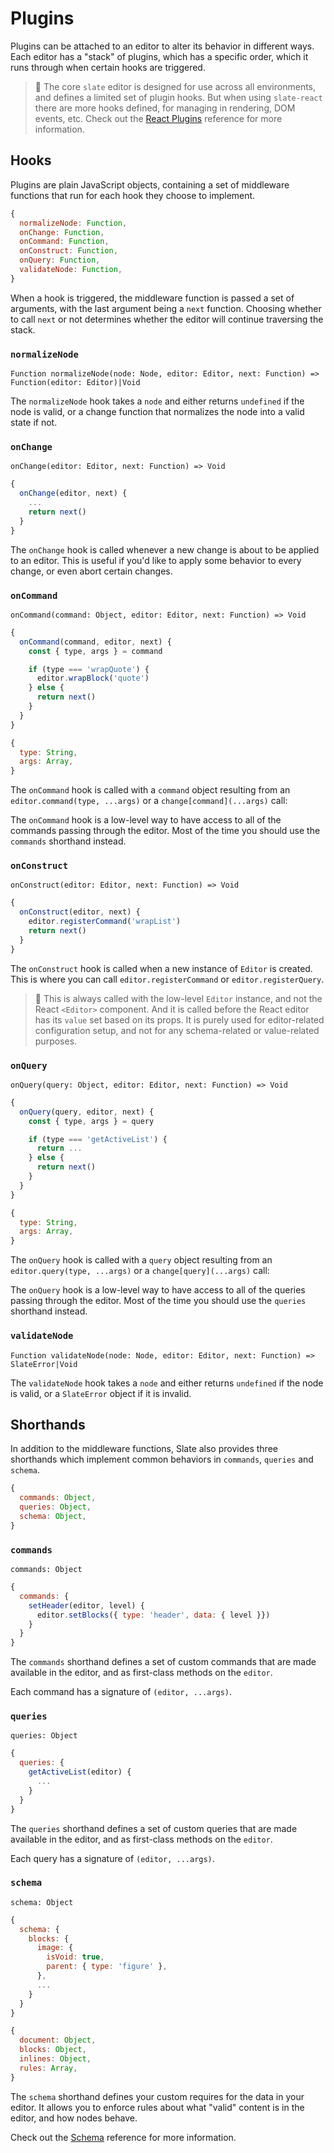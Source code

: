 # Plugins

Plugins can be attached to an editor to alter its behavior in different ways. Each editor has a "stack" of plugins, which has a specific order, which it runs through when certain hooks are triggered.

> 🤖 The core `slate` editor is designed for use across all environments, and defines a limited set of plugin hooks. But when using `slate-react` there are more hooks defined, for managing in rendering, DOM events, etc. Check out the [React Plugins](../slate-react/plugins.md) reference for more information.

## Hooks

Plugins are plain JavaScript objects, containing a set of middleware functions that run for each hook they choose to implement.

```javascript
{
  normalizeNode: Function,
  onChange: Function,
  onCommand: Function,
  onConstruct: Function,
  onQuery: Function,
  validateNode: Function,
}
```

When a hook is triggered, the middleware function is passed a set of arguments, with the last argument being a `next` function. Choosing whether to call `next` or not determines whether the editor will continue traversing the stack.

### `normalizeNode`

`Function normalizeNode(node: Node, editor: Editor, next: Function) => Function(editor: Editor)|Void`

The `normalizeNode` hook takes a `node` and either returns `undefined` if the node is valid, or a change function that normalizes the node into a valid state if not.

### `onChange`

`onChange(editor: Editor, next: Function) => Void`

```javascript
{
  onChange(editor, next) {
    ...
    return next()
  }
}
```

The `onChange` hook is called whenever a new change is about to be applied to an editor. This is useful if you'd like to apply some behavior to every change, or even abort certain changes.

### `onCommand`

`onCommand(command: Object, editor: Editor, next: Function) => Void`

```javascript
{
  onCommand(command, editor, next) {
    const { type, args } = command

    if (type === 'wrapQuote') {
      editor.wrapBlock('quote')
    } else {
      return next()
    }
  }
}
```

```javascript
{
  type: String,
  args: Array,
}
```

The `onCommand` hook is called with a `command` object resulting from an `editor.command(type, ...args)` or a `change[command](...args)` call:

The `onCommand` hook is a low-level way to have access to all of the commands passing through the editor. Most of the time you should use the `commands` shorthand instead.

### `onConstruct`

`onConstruct(editor: Editor, next: Function) => Void`

```javascript
{
  onConstruct(editor, next) {
    editor.registerCommand('wrapList')
    return next()
  }
}
```

The `onConstruct` hook is called when a new instance of `Editor` is created. This is where you can call `editor.registerCommand` or `editor.registerQuery`.

> 🤖 This is always called with the low-level `Editor` instance, and not the React `<Editor>` component. And it is called before the React editor has its `value` set based on its props. It is purely used for editor-related configuration setup, and not for any schema-related or value-related purposes.

### `onQuery`

`onQuery(query: Object, editor: Editor, next: Function) => Void`

```javascript
{
  onQuery(query, editor, next) {
    const { type, args } = query

    if (type === 'getActiveList') {
      return ...
    } else {
      return next()
    }
  }
}
```

```javascript
{
  type: String,
  args: Array,
}
```

The `onQuery` hook is called with a `query` object resulting from an `editor.query(type, ...args)` or a `change[query](...args)` call:

The `onQuery` hook is a low-level way to have access to all of the queries passing through the editor. Most of the time you should use the `queries` shorthand instead.

### `validateNode`

`Function validateNode(node: Node, editor: Editor, next: Function) => SlateError|Void`

The `validateNode` hook takes a `node` and either returns `undefined` if the node is valid, or a `SlateError` object if it is invalid.

## Shorthands

In addition to the middleware functions, Slate also provides three shorthands which implement common behaviors in `commands`, `queries` and `schema`.

```javascript
{
  commands: Object,
  queries: Object,
  schema: Object,
}
```

### `commands`

`commands: Object`

```javascript
{
  commands: {
    setHeader(editor, level) {
      editor.setBlocks({ type: 'header', data: { level }})
    }
  }
}
```

The `commands` shorthand defines a set of custom commands that are made available in the editor, and as first-class methods on the `editor`.

Each command has a signature of `(editor, ...args)`.

### `queries`

`queries: Object`

```javascript
{
  queries: {
    getActiveList(editor) {
      ...
    }
  }
}
```

The `queries` shorthand defines a set of custom queries that are made available in the editor, and as first-class methods on the `editor`.

Each query has a signature of `(editor, ...args)`.

### `schema`

`schema: Object`

```javascript
{
  schema: {
    blocks: {
      image: {
        isVoid: true,
        parent: { type: 'figure' },
      },
      ...
    }
  }
}
```

```javascript
{
  document: Object,
  blocks: Object,
  inlines: Object,
  rules: Array,
}
```

The `schema` shorthand defines your custom requires for the data in your editor. It allows you to enforce rules about what "valid" content is in the editor, and how nodes behave.

Check out the [Schema](schema.md) reference for more information.

